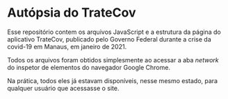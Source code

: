 # Autópsia do TrateCov

Esse repositório contem os arquivos JavaScript e a estrutura da página do aplicativo TrateCov, publicado pelo Governo Federal durante a crise da covid-19 em Manaus, em janeiro de 2021. 

Todos os arquivos foram obtidos simplesmente ao acessar a aba _network_ do inspetor de elementos do navegador Google Chrome.

Na prática, todos eles já estavam disponíveis, nesse mesmo estado, para qualquer usuário que acessasse o site.
